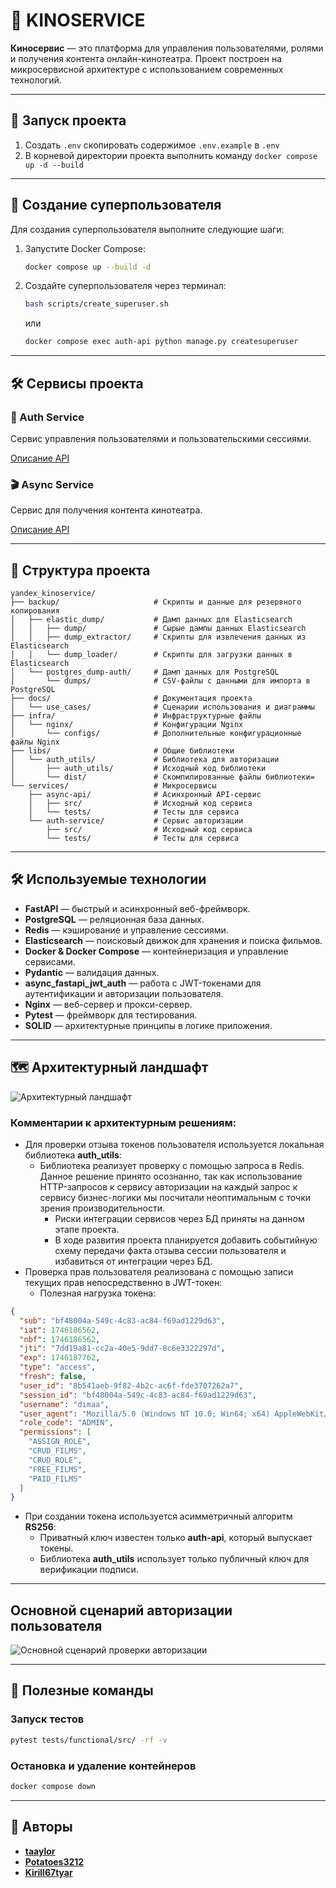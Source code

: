 # 🎥 KINOSERVICE

**Киносервис** — это платформа для управления пользователями, ролями и получения контента онлайн-кинотеатра. Проект построен на микросервисной архитектуре с использованием современных технологий.

---

## 🚀 Запуск проекта
1. Создать `.env` cкопировать содержимое `.env.example` в `.env`
2. В корневой директории проекта выполнить команду `docker compose up -d --build `

---

## 👤 Создание суперпользователя

Для создания суперпользователя выполните следующие шаги:

1. Запустите Docker Compose:
   ```bash
   docker compose up --build -d
   ```

2. Создайте суперпользователя через терминал:
   ```bash
   bash scripts/create_superuser.sh
   ```
   или
   ```bash
   docker compose exec auth-api python manage.py createsuperuser
   ```

---

## 🛠 Сервисы проекта

### 🔐 Auth Service
Сервис управления пользователями и пользовательскими сессиями.

[Описание API](http://localhost/auth/openapi)

### 🎬 Async Service
Сервис для получения контента кинотеатра.

[Описание API](http://localhost/async/openapi)

---

## 📂 Структура проекта

```
yandex_kinoservice/
├── backup/                     # Скрипты и данные для резервного копирования
│   ├── elastic_dump/           # Дамп данных для Elasticsearch
│   │   ├── dump/               # Сырые дампы данных Elasticsearch
│   │   ├── dump_extractor/     # Скрипты для извлечения данных из Elasticsearch
│   │   └── dump_loader/        # Скрипты для загрузки данных в Elasticsearch
│   └── postgres_dump-auth/     # Дамп данных для PostgreSQL
│       └── dumps/              # CSV-файлы с данными для импорта в PostgreSQL
├── docs/                       # Документация проекта
│   └── use_cases/              # Сценарии использования и диаграммы
├── infra/                      # Инфраструктурные файлы
│   └── nginx/                  # Конфигурации Nginx
│       └── configs/            # Дополнительные конфигурационные файлы Nginx
├── libs/                       # Общие библиотеки
│   └── auth_utils/             # Библиотека для авторизации
│       ├── auth_utils/         # Исходный код библиотеки
│       └── dist/               # Скомпилированные файлы библиотеки=
└── services/                   # Микросервисы
    ├── async-api/              # Асинхронный API-сервис
    │   ├── src/                # Исходный код сервиса
    │   └── tests/              # Тесты для сервиса
    └── auth-service/           # Сервис авторизации
        ├── src/                # Исходный код сервиса
        └── tests/              # Тесты для сервиса
```

---

## 🛠 Используемые технологии

- **FastAPI** — быстрый и асинхронный веб-фреймворк.
- **PostgreSQL** — реляционная база данных.
- **Redis** — кэширование и управление сессиями.
- **Elasticsearch** — поисковый движок для хранения и поиска фильмов.
- **Docker & Docker Compose** — контейнеризация и управление сервисами.
- **Pydantic** — валидация данных.
- **async_fastapi_jwt_auth** — работа с JWT-токенами для аутентификации и авторизации пользователя.
- **Nginx** — веб-сервер и прокси-сервер.
- **Pytest** — фреймворк для тестирования.
- **SOLID** — архитектурные принципы в логике приложения.

---

## 🗺️ Архитектурный ландшафт

![Архитектурный ландшафт](docs/c4.drawio.png)

### Комментарии к архитектурным решениям:
* Для проверки отзыва токенов пользователя используется локальная библиотека **auth_utils**:
  * Библиотека реализует проверку с помощью запроса в Redis. Данное решение принято осознанно, так как использование HTTP-запросов к сервису авторизации на каждый запрос к сервису бизнес-логики мы посчитали неоптимальным с точки зрения производительности.
    * Риски интеграции сервисов через БД приняты на данном этапе проекта.
    * В ходе развития проекта планируется добавить событийную схему передачи факта отзыва сессии пользователя и избавиться от интеграции через БД.
* Проверка прав пользователя реализована с помощью записи текущих прав непосредственно в JWT-токен:
  * Полезная нагрузка токена:
```json
{
  "sub": "bf48004a-549c-4c83-ac84-f69ad1229d63",
  "iat": 1746186562,
  "nbf": 1746186562,
  "jti": "7dd19a81-cc2a-40e5-9dd7-8c6e3322297d",
  "exp": 1746187762,
  "type": "access",
  "fresh": false,
  "user_id": "8b541aeb-9f82-4b2c-ac6f-fde3707262a7",
  "session_id": "bf48004a-549c-4c83-ac84-f69ad1229d63",
  "username": "dimaa",
  "user_agent": "Mozilla/5.0 (Windows NT 10.0; Win64; x64) AppleWebKit/537.36 (KHTML, like Gecko) Chrome/135.0.0.0 Safari/537.36",
  "role_code": "ADMIN",
  "permissions": [
    "ASSIGN_ROLE",
    "CRUD_FILMS",
    "CRUD_ROLE",
    "FREE_FILMS",
    "PAID_FILMS"
  ]
}
```
* При создании токена используется асимметричный алгоритм **RS256**:
  * Приватный ключ известен только **auth-api**, который выпускает токены.
  * Библиотека **auth_utils** использует только публичный ключ для верификации подписи.

---

## Основной сценарий авторизации пользователя

![Основной сценарий проверки авторизации](docs/use_cases/Проверка%20авторизации%20пользователя.svg)

---

## 📖 Полезные команды

### Запуск тестов
```bash
pytest tests/functional/src/ -rf -v
```

### Остановка и удаление контейнеров
```bash
docker compose down
```

---

## 👥 Авторы

- **[taaylor](https://github.com/taaylor)**
- **[Potatoes3212](https://github.com/Potatoes3212)**
- **[Kirill67tyar](https://github.com/Kirill67tyar)**
